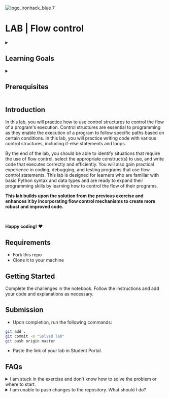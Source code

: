 ![logo_ironhack_blue 7](https://user-images.githubusercontent.com/23629340/40541063-a07a0a8a-601a-11e8-91b5-2f13e4e6b441.png)

# LAB | Flow control

<details>
  <summary>
   <h2>Learning Goals</h2>
  </summary>

  This exercise allows you to practice and apply the concepts and techniques taught in class. 

  Upon completion of this exercise, you will be able to:
  
- Use if-else statements to control the flow of execution in a program based on conditions.
- Use loops to repeat actions in a program.
- Combine if-else statements and loops to create more complex programs.
- Apply flow control statements to solve real-world programming problems.
  
  <br>
  <hr> 

</details>


<details>
  <summary>
   <h2>Prerequisites</h2>
  </summary>
  Before this starting this lab, you should have learnt about:

- Data types, operators and structures
- Flow control (if-else statements and loops)
  <br>
  <hr> 

</details>

## Introduction

In this lab, you will practice how to use control structures to control the flow of a program's execution. Control structures are essential to programming as they enable the execution of a program to follow specific paths based on certain conditions. In this lab, you will practice writing code with various control structures, including if-else statements and loops.

By the end of the lab, you should be able to identify situations that require the use of flow control, select the appropriate construct(s) to use, and write code that executes correctly and efficiently. You will also gain practical experience in coding, debugging, and testing programs that use flow control statements. This lab is designed for learners who are familiar with basic Python syntax and data types and are ready to expand their programming skills by learning how to control the flow of their programs.

**This lab builds upon the solution from the previous exercise and enhances it by incorporating flow control mechanisms to create more robust and improved code.**

<br>

**Happy coding!** :heart:

## Requirements

- Fork this repo
- Clone it to your machine


## Getting Started

Complete the challenges in the notebook. Follow the instructions and add your code and explanations as necessary.

## Submission

- Upon completion, run the following commands:

```bash
git add .
git commit -m "Solved lab"
git push origin master
```

- Paste the link of your lab in Student Portal.

## FAQs
<details>
  <summary>I am stuck in the exercise and don't know how to solve the problem or where to start.</summary>
  <br>

  If you are stuck in your code and don't know how to solve the problem or where to start, you should take a step back and try to form a clear question about the specific issue you are facing. This will help you narrow down the problem and come up with potential solutions.


  For example, is it a concept that you don't understand, or are you receiving an error message that you don't know how to fix? It is usually helpful to try to state the problem as clearly as possible, including any error messages you are receiving. This can help you communicate the issue to others and potentially get help from classmates or online resources. 


  Once you have a clear understanding of the problem, you will be able to start working toward the solution.

  [Back to top](#faqs)

</details>


<details>
  <summary>I am unable to push changes to the repository. What should I do?</summary>
  <br>

There are a couple of possible reasons why you may be unable to *push* changes to a Git repository:

1. **You have not committed your changes:** Before you can push your changes to the repository, you need to commit them using the `git commit` command. Make sure you have committed your changes and try pushing again. To do this, run the following terminal commands from the project folder:
  ```bash
  git add .
  git commit -m "Your commit message"
  git push
  ```
2. **You do not have permission to push to the repository:** If you have cloned the repository directly from the main Ironhack repository without making a *Fork* first, you do not have write access to the repository.
To check which remote repository you have cloned, run the following terminal command from the project folder:
  ```bash
  git remote -v
  ```
If the link shown is the same as the main Ironhack repository, you will need to fork the repository to your GitHub account first and then clone your fork to your local machine to be able to push the changes.

**Note**: You should make a copy of your local code to avoid losing it in the process.

  [Back to top](#faqs)

</details>
